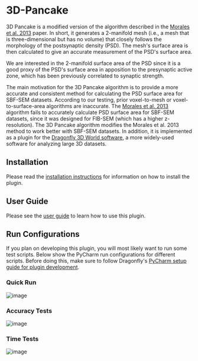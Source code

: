 # 3D-Pancake

3D Pancake is a modified version of the algorithm described in the [Morales et al. 2013](https://doi.org/10.3389/fnana.2013.00020) paper. In short, it generates a 2-manifold mesh (i.e., a mesh that is three-dimensional but has no volume) that closely follows the morphology of the postsynaptic density (PSD). The mesh's surface area is then calculated to give an accurate measurement of the PSD's surface area.

We are interested in the 2-manifold surface area of the PSD since it is a good proxy of the PSD's surface area in apposition to the presynaptic active zone, which has been previously correlated to synaptic strength.

The main motivation for the 3D Pancake algorithm is to provide a more accurate and consistent method for calculating the PSD surface area for SBF-SEM datasets. According to our testing, prior voxel-to-mesh or voxel-to-surface-area algorithms are inaccurate. The [Morales et al. 2013](https://doi.org/10.3389/fnana.2013.00020) algorithm fails to accurately calculate PSD surface area for SBF-SEM datasets, since it was designed for FIB-SEM (which has a higher z-resolution). The 3D Pancake algorithm modifies the Morales et al. 2013 method to work better with SBF-SEM datasets. In addition, it is implemented as a plugin for the [Dragonfly 3D World software](https://dragonfly.comet.tech/en/product-overview/dragonfly-3d-world), a more widely-used software for analyzing large 3D datasets.

## Installation

Please read the [installation instructions](./INSTALLATION.md) for information on how to install the plugin.

## User Guide

Please see the [user guide](USER_GUIDE) to learn how to use this plugin.

## Run Configurations

If you plan on developing this plugin, you will most likely want to run some test scripts. Below show the PyCharm run configurations for different scripts. Before doing this, make sure to follow Dragonfly's [PyCharm setup guide for plugin development](https://dev.theobjects.com/dragonfly_4_0_release/Documentation/SetupForDevelopmentWithPyCharm/setupfordevelopmentwithpycharm.html).

### Quick Run
![image](https://github.com/user-attachments/assets/b6380e15-d80d-4d00-a994-35d4e6b99636)

### Accuracy Tests
![image](https://github.com/user-attachments/assets/dde907cb-8764-47c1-8369-277ddeb2a201)

### Time Tests
![image](https://github.com/user-attachments/assets/da967456-2dc8-49a2-8598-ca08a781faa6)